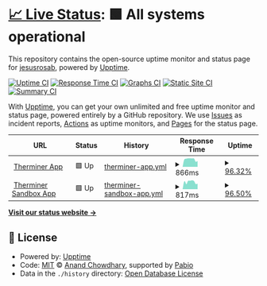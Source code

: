 # [📈 Live Status](https://jesusrosab.github.io/TherminerStatus): <!--live status--> **🟩 All systems operational**

This repository contains the open-source uptime monitor and status page for [jesusrosab](https://jesusrosab.github.io/TherminerStatus), powered by [Upptime](https://github.com/upptime/upptime).

[![Uptime CI](https://github.com/jesusrosab/TherminerStatus/workflows/Uptime%20CI/badge.svg)](https://github.com/jesusrosab/TherminerStatus/actions?query=workflow%3A%22Uptime+CI%22)
[![Response Time CI](https://github.com/jesusrosab/TherminerStatus/workflows/Response%20Time%20CI/badge.svg)](https://github.com/jesusrosab/TherminerStatus/actions?query=workflow%3A%22Response+Time+CI%22)
[![Graphs CI](https://github.com/jesusrosab/TherminerStatus/workflows/Graphs%20CI/badge.svg)](https://github.com/jesusrosab/TherminerStatus/actions?query=workflow%3A%22Graphs+CI%22)
[![Static Site CI](https://github.com/jesusrosab/TherminerStatus/workflows/Static%20Site%20CI/badge.svg)](https://github.com/jesusrosab/TherminerStatus/actions?query=workflow%3A%22Static+Site+CI%22)
[![Summary CI](https://github.com/jesusrosab/TherminerStatus/workflows/Summary%20CI/badge.svg)](https://github.com/jesusrosab/TherminerStatus/actions?query=workflow%3A%22Summary+CI%22)

With [Upptime](https://upptime.js.org), you can get your own unlimited and free uptime monitor and status page, powered entirely by a GitHub repository. We use [Issues](https://github.com/jesusrosab/TherminerStatus/issues) as incident reports, [Actions](https://github.com/jesusrosab/TherminerStatus/actions) as uptime monitors, and [Pages](https://jesusrosab.github.io/TherminerStatus) for the status page.

<!--start: status pages-->
<!-- This summary is generated by Upptime (https://github.com/upptime/upptime) -->
<!-- Do not edit this manually, your changes will be overwritten -->
<!-- prettier-ignore -->
| URL | Status | History | Response Time | Uptime |
| --- | ------ | ------- | ------------- | ------ |
| <img alt="" src="https://icons.duckduckgo.com/ip3/app.therminer.com.ico" height="13"> [Therminer App](https://app.therminer.com/) | 🟩 Up | [therminer-app.yml](https://github.com/JesusRosaB/TherminerStatus/commits/HEAD/history/therminer-app.yml) | <details><summary><img alt="Response time graph" src="./graphs/therminer-app/response-time-week.png" height="20"> 866ms</summary><br><a href="https://jesusrosab.github.io/TherminerStatus/history/therminer-app"><img alt="Response time 724" src="https://img.shields.io/endpoint?url=https%3A%2F%2Fraw.githubusercontent.com%2FJesusRosaB%2FTherminerStatus%2FHEAD%2Fapi%2Ftherminer-app%2Fresponse-time.json"></a><br><a href="https://jesusrosab.github.io/TherminerStatus/history/therminer-app"><img alt="24-hour response time 654" src="https://img.shields.io/endpoint?url=https%3A%2F%2Fraw.githubusercontent.com%2FJesusRosaB%2FTherminerStatus%2FHEAD%2Fapi%2Ftherminer-app%2Fresponse-time-day.json"></a><br><a href="https://jesusrosab.github.io/TherminerStatus/history/therminer-app"><img alt="7-day response time 866" src="https://img.shields.io/endpoint?url=https%3A%2F%2Fraw.githubusercontent.com%2FJesusRosaB%2FTherminerStatus%2FHEAD%2Fapi%2Ftherminer-app%2Fresponse-time-week.json"></a><br><a href="https://jesusrosab.github.io/TherminerStatus/history/therminer-app"><img alt="30-day response time 743" src="https://img.shields.io/endpoint?url=https%3A%2F%2Fraw.githubusercontent.com%2FJesusRosaB%2FTherminerStatus%2FHEAD%2Fapi%2Ftherminer-app%2Fresponse-time-month.json"></a><br><a href="https://jesusrosab.github.io/TherminerStatus/history/therminer-app"><img alt="1-year response time 724" src="https://img.shields.io/endpoint?url=https%3A%2F%2Fraw.githubusercontent.com%2FJesusRosaB%2FTherminerStatus%2FHEAD%2Fapi%2Ftherminer-app%2Fresponse-time-year.json"></a></details> | <details><summary><a href="https://jesusrosab.github.io/TherminerStatus/history/therminer-app">96.32%</a></summary><a href="https://jesusrosab.github.io/TherminerStatus/history/therminer-app"><img alt="All-time uptime 99.28%" src="https://img.shields.io/endpoint?url=https%3A%2F%2Fraw.githubusercontent.com%2FJesusRosaB%2FTherminerStatus%2FHEAD%2Fapi%2Ftherminer-app%2Fuptime.json"></a><br><a href="https://jesusrosab.github.io/TherminerStatus/history/therminer-app"><img alt="24-hour uptime 100.00%" src="https://img.shields.io/endpoint?url=https%3A%2F%2Fraw.githubusercontent.com%2FJesusRosaB%2FTherminerStatus%2FHEAD%2Fapi%2Ftherminer-app%2Fuptime-day.json"></a><br><a href="https://jesusrosab.github.io/TherminerStatus/history/therminer-app"><img alt="7-day uptime 96.32%" src="https://img.shields.io/endpoint?url=https%3A%2F%2Fraw.githubusercontent.com%2FJesusRosaB%2FTherminerStatus%2FHEAD%2Fapi%2Ftherminer-app%2Fuptime-week.json"></a><br><a href="https://jesusrosab.github.io/TherminerStatus/history/therminer-app"><img alt="30-day uptime 99.15%" src="https://img.shields.io/endpoint?url=https%3A%2F%2Fraw.githubusercontent.com%2FJesusRosaB%2FTherminerStatus%2FHEAD%2Fapi%2Ftherminer-app%2Fuptime-month.json"></a><br><a href="https://jesusrosab.github.io/TherminerStatus/history/therminer-app"><img alt="1-year uptime 99.28%" src="https://img.shields.io/endpoint?url=https%3A%2F%2Fraw.githubusercontent.com%2FJesusRosaB%2FTherminerStatus%2FHEAD%2Fapi%2Ftherminer-app%2Fuptime-year.json"></a></details>
| <img alt="" src="https://icons.duckduckgo.com/ip3/appsandbox.therminer.com.ico" height="13"> [Therminer Sandbox App](https://appsandbox.therminer.com/) | 🟩 Up | [therminer-sandbox-app.yml](https://github.com/JesusRosaB/TherminerStatus/commits/HEAD/history/therminer-sandbox-app.yml) | <details><summary><img alt="Response time graph" src="./graphs/therminer-sandbox-app/response-time-week.png" height="20"> 817ms</summary><br><a href="https://jesusrosab.github.io/TherminerStatus/history/therminer-sandbox-app"><img alt="Response time 777" src="https://img.shields.io/endpoint?url=https%3A%2F%2Fraw.githubusercontent.com%2FJesusRosaB%2FTherminerStatus%2FHEAD%2Fapi%2Ftherminer-sandbox-app%2Fresponse-time.json"></a><br><a href="https://jesusrosab.github.io/TherminerStatus/history/therminer-sandbox-app"><img alt="24-hour response time 651" src="https://img.shields.io/endpoint?url=https%3A%2F%2Fraw.githubusercontent.com%2FJesusRosaB%2FTherminerStatus%2FHEAD%2Fapi%2Ftherminer-sandbox-app%2Fresponse-time-day.json"></a><br><a href="https://jesusrosab.github.io/TherminerStatus/history/therminer-sandbox-app"><img alt="7-day response time 817" src="https://img.shields.io/endpoint?url=https%3A%2F%2Fraw.githubusercontent.com%2FJesusRosaB%2FTherminerStatus%2FHEAD%2Fapi%2Ftherminer-sandbox-app%2Fresponse-time-week.json"></a><br><a href="https://jesusrosab.github.io/TherminerStatus/history/therminer-sandbox-app"><img alt="30-day response time 722" src="https://img.shields.io/endpoint?url=https%3A%2F%2Fraw.githubusercontent.com%2FJesusRosaB%2FTherminerStatus%2FHEAD%2Fapi%2Ftherminer-sandbox-app%2Fresponse-time-month.json"></a><br><a href="https://jesusrosab.github.io/TherminerStatus/history/therminer-sandbox-app"><img alt="1-year response time 777" src="https://img.shields.io/endpoint?url=https%3A%2F%2Fraw.githubusercontent.com%2FJesusRosaB%2FTherminerStatus%2FHEAD%2Fapi%2Ftherminer-sandbox-app%2Fresponse-time-year.json"></a></details> | <details><summary><a href="https://jesusrosab.github.io/TherminerStatus/history/therminer-sandbox-app">96.50%</a></summary><a href="https://jesusrosab.github.io/TherminerStatus/history/therminer-sandbox-app"><img alt="All-time uptime 99.73%" src="https://img.shields.io/endpoint?url=https%3A%2F%2Fraw.githubusercontent.com%2FJesusRosaB%2FTherminerStatus%2FHEAD%2Fapi%2Ftherminer-sandbox-app%2Fuptime.json"></a><br><a href="https://jesusrosab.github.io/TherminerStatus/history/therminer-sandbox-app"><img alt="24-hour uptime 100.00%" src="https://img.shields.io/endpoint?url=https%3A%2F%2Fraw.githubusercontent.com%2FJesusRosaB%2FTherminerStatus%2FHEAD%2Fapi%2Ftherminer-sandbox-app%2Fuptime-day.json"></a><br><a href="https://jesusrosab.github.io/TherminerStatus/history/therminer-sandbox-app"><img alt="7-day uptime 96.50%" src="https://img.shields.io/endpoint?url=https%3A%2F%2Fraw.githubusercontent.com%2FJesusRosaB%2FTherminerStatus%2FHEAD%2Fapi%2Ftherminer-sandbox-app%2Fuptime-week.json"></a><br><a href="https://jesusrosab.github.io/TherminerStatus/history/therminer-sandbox-app"><img alt="30-day uptime 99.19%" src="https://img.shields.io/endpoint?url=https%3A%2F%2Fraw.githubusercontent.com%2FJesusRosaB%2FTherminerStatus%2FHEAD%2Fapi%2Ftherminer-sandbox-app%2Fuptime-month.json"></a><br><a href="https://jesusrosab.github.io/TherminerStatus/history/therminer-sandbox-app"><img alt="1-year uptime 99.73%" src="https://img.shields.io/endpoint?url=https%3A%2F%2Fraw.githubusercontent.com%2FJesusRosaB%2FTherminerStatus%2FHEAD%2Fapi%2Ftherminer-sandbox-app%2Fuptime-year.json"></a></details>

<!--end: status pages-->

[**Visit our status website →**](https://jesusrosab.github.io/TherminerStatus)

## 📄 License

- Powered by: [Upptime](https://github.com/upptime/upptime)
- Code: [MIT](./LICENSE) © [Anand Chowdhary](https://anandchowdhary.com), supported by [Pabio](https://pabio.com)
- Data in the `./history` directory: [Open Database License](https://opendatacommons.org/licenses/odbl/1-0/)
